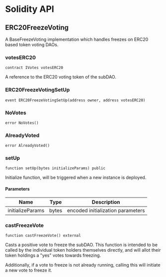 # Solidity API

## ERC20FreezeVoting

A BaseFreezeVoting implementation which handles freezes on ERC20 based token voting DAOs.

### votesERC20

```solidity
contract IVotes votesERC20
```

A reference to the ERC20 voting token of the subDAO.

### ERC20FreezeVotingSetUp

```solidity
event ERC20FreezeVotingSetUp(address owner, address votesERC20)
```

### NoVotes

```solidity
error NoVotes()
```

### AlreadyVoted

```solidity
error AlreadyVoted()
```

### setUp

```solidity
function setUp(bytes initializeParams) public
```

Initialize function, will be triggered when a new instance is deployed.

#### Parameters

| Name | Type | Description |
| ---- | ---- | ----------- |
| initializeParams | bytes | encoded initialization parameters |

### castFreezeVote

```solidity
function castFreezeVote() external
```

Casts a positive vote to freeze the subDAO. This function is intended to be called
by the individual token holders themselves directly, and will allot their token
holdings a "yes" votes towards freezing.

Additionally, if a vote to freeze is not already running, calling this will initiate
a new vote to freeze it.

